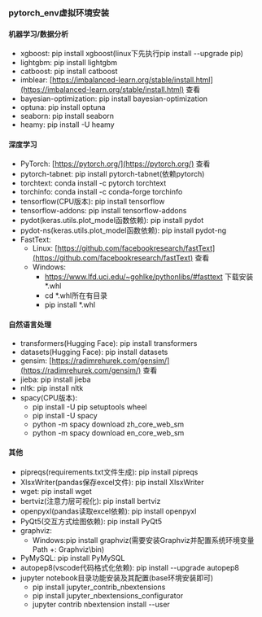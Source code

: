 ### pytorch_env虚拟环境安装

#### 机器学习/数据分析

* xgboost: pip install xgboost(linux下先执行pip install --upgrade pip)
* lightgbm: pip install lightgbm
* catboost: pip install catboost
* imblear: [https://imbalanced-learn.org/stable/install.html](https://imbalanced-learn.org/stable/install.html) 查看
* bayesian-optimization: pip install bayesian-optimization
* optuna: pip install optuna
* seaborn: pip install seaborn
* heamy: pip install -U heamy

#### 深度学习

* PyTorch: [https://pytorch.org/](https://pytorch.org/) 查看
* pytorch-tabnet: pip install pytorch-tabnet(依赖pytorch)
* torchtext: conda install -c pytorch torchtext
* torchinfo: conda install -c conda-forge torchinfo
* tensorflow(CPU版本): pip install tensorflow
* tensorflow-addons: pip install tensorflow-addons
* pydot(keras.utils.plot_model函数依赖): pip install pydot
* pydot-ns(keras.utils.plot_model函数依赖): pip install pydot-ng
* FastText:
    * Linux: [https://github.com/facebookresearch/fastText](https://github.com/facebookresearch/fastText) 查看
    * Windows:
        * https://www.lfd.uci.edu/~gohlke/pythonlibs/#fasttext 下载安装*.whl
        * cd *.whl所在有目录
        * pip install *.whl

#### 自然语言处理

* transformers(Hugging Face): pip install transformers
* datasets(Hugging Face): pip install datasets
* gensim: [https://radimrehurek.com/gensim/](https://radimrehurek.com/gensim/) 查看
* jieba: pip install jieba
* nltk: pip install nltk
* spacy(CPU版本):
    * pip install -U pip setuptools wheel
    * pip install -U spacy
    * python -m spacy download zh_core_web_sm
    * python -m spacy download en_core_web_sm

#### 其他

* pipreqs(requirements.txt文件生成): pip install pipreqs
* XlsxWriter(pandas保存excel文件): pip install XlsxWriter
* wget: pip install wget
* bertviz(注意力层可视化): pip install bertviz
* openpyxl(pandas读取excel依赖): pip install openpyxl
* PyQt5(交互方式绘图依赖): pip install PyQt5
* graphviz:
    * Windows:pip install graphviz(需要安装Graphviz并配置系统环境变量Path +: Graphviz\bin)
* PyMySQL: pip install PyMySQL
* autopep8(vscode代码格式化依赖): pip install --upgrade autopep8
* jupyter notebook目录功能安装及其配置(base环境安装即可)
    * pip install jupyter_contrib_nbextensions
    * pip install jupyter_nbextensions_configurator
    * jupyter contrib nbextension install --user